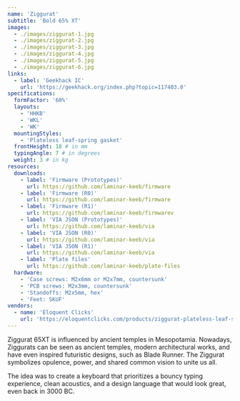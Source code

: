 ```yaml
---
name: 'Ziggurat'
subtitle: 'Bold 65% XT'
images:
  - ./images/ziggurat-1.jpg
  - ./images/ziggurat-2.jpg
  - ./images/ziggurat-3.jpg
  - ./images/ziggurat-4.jpg
  - ./images/ziggurat-5.jpg
  - ./images/ziggurat-6.jpg
links:
  - label: 'Geekhack IC'
    url: 'https://geekhack.org/index.php?topic=117403.0'
specifications:
  formFactor: '60%'
  layouts:
    - 'HHKB'
    - 'WKL'
    - 'WK'
  mountingStyles:
    - 'Plateless leaf-spring gasket'
  frontHeight: 18 # in mm
  typingAngle: 7 # in degrees
  weight: 3 # in kg
resources:
  downloads:
    - label: 'Firmware (Prototypes)'
      url: https://github.com/laminar-keeb/firmware
    - label: 'Firmware (R0)'
      url: https://github.com/laminar-keeb/firmware
    - label: 'Firmware (R1)'
      url: https://github.com/laminar-keeb/firmwarev
    - label: 'VIA JSON (Prototypes)'
      url: https://github.com/laminar-keeb/via
    - label: 'VIA JSON (R0)'
      url: https://github.com/laminar-keeb/via
    - label: 'VIA JSON (R1)'
      url: https://github.com/laminar-keeb/via
    - label: 'Plate files'
      url: https://github.com/laminar-keeb/plate-files
  hardware:
    - 'Case screws: M2x6mm or M2x7mm, countersunk'
    - 'PCB screws: M2x3mm, countersunk'
    - 'Standoffs: M2x5mm, hex'
    - 'Feet: SKUF'
vendors:
  - name: 'Eloquent Clicks'
    url: 'https://eloquentclicks.com/products/ziggurat-plateless-leaf-spring-pcb-mount-65-xt'
---
```


Ziggurat 65XT is influenced by ancient temples in Mesopotamia. Nowadays, Ziggurats can be seen as ancient temples, modern architectural works, and have even inspired futuristic designs, such as Blade Runner. The Ziggurat symbolizes opulence, power, and shared common vision to unite us all.

The idea was to create a keyboard that prioritizes a bouncy typing experience, clean acoustics, and a design language that would look great, even back in 3000 BC.
